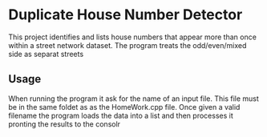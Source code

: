 # Duplicate House Number Detector

This project identifies and lists house numbers that appear more than once within a street network dataset. The program treats the odd/even/mixed side as separat streets

## Usage
  When running the program it ask for the name of an input file. This file must be in the same foldet as as the HomeWork.cpp file. Once given a valid filename the program loads the data into a list and then processes it pronting the results to the consolr
